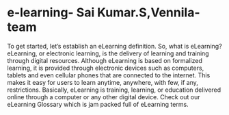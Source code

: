 # e-learning- Sai Kumar.S,Vennila-team

To get started, let’s establish an eLearning definition. So, what is eLearning? eLearning, or electronic learning, is the delivery of learning and training through digital resources. Although eLearning is based on formalized learning, it is provided through electronic devices such as computers, tablets and even cellular phones that are connected to the internet. This makes it easy for users to learn anytime, anywhere, with few, if any, restrictions. Basically, eLearning is training, learning, or education delivered online through a computer or any other digital device. Check out our eLearning Glossary which is jam packed full of eLearning terms.

